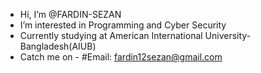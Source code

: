 - Hi, I’m @FARDIN-SEZAN
- I’m interested in Programming and Cyber Security
-  Currently studying at American International University-Bangladesh(AIUB)
- Catch me on - #Email: fardin12sezan@gmail.com

<!---
FARDIN-SEZAN/FARDIN-SEZAN is a ✨ special ✨ repository because its `README.md` (this file) appears on your GitHub profile.
You can click the Preview link to take a look at your changes.
--->
